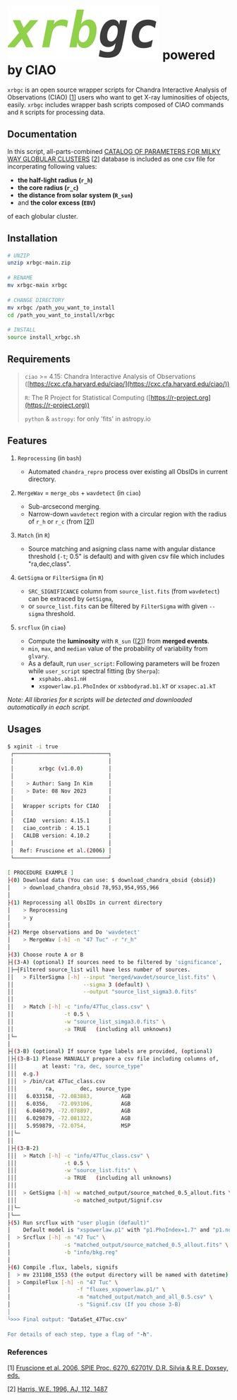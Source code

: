 # ![xrbgc_logo](xrbgc_logo.png) powered by CIAO

`xrbgc` is an open source wrapper scripts for Chandra Interactive Analysis of Observations (CIAO) [[1](#References)] users who want to get X-ray luminosities of objects, easily. `xrbgc` includes wrapper bash scripts composed of CIAO commands and `R` scripts for processing data.



## Documentation
In this script, all-parts-combined [CATALOG OF PARAMETERS FOR MILKY WAY GLOBULAR CLUSTERS](https://physics.mcmaster.ca/~harris/mwgc.dat) [[2](#References)] database is included as one csv file for incorperating following values:

- **the half-light radius (`r_h`)**
- **the core radius (`r_c`)**
- **the distance from solar system (`R_sun`)**
- and **the color excess (`EBV`)**

of each globular cluster.



## Installation

```bash
# UNZIP
unzip xrbgc-main.zip

# RENAME
mv xrbgc-main xrbgc

# CHANGE DIRECTORY
mv xrbgc /path_you_want_to_install
cd /path_you_want_to_install/xrbgc

# INSTALL
source install_xrbgc.sh
```



## Requirements

> `ciao` >= 4.15: Chandra Interactive Analysis of Observations ([https://cxc.cfa.harvard.edu/ciao/](https://cxc.cfa.harvard.edu/ciao/))
>
> `R`: The R Project for Statistical Computing ([https://r-project.org](https://r-project.org))
>
> `python` & `astropy`: for only 'fits' in astropy.io



## Features

1. `Reprocessing` (in `bash`)
	* Automated `chandra_repro` process over existing all ObsIDs in current directory.

2. `MergeWav` = `merge_obs` + `wavdetect` (in `ciao`)
	* Sub-arcsecond merging.
	* Narrow-down `wavdetect` region with a circular region with the radius of `r_h` or `r_c` (from [[2](#References)])

3. `Match` (in `R`)
	* Source matching and asigning class name with angular distance threshold (`-t`; 0.5" is default) and with given csv file which includes "ra,dec,class".

4. `GetSigma` or `FilterSigma` (in `R`)
	* `SRC_SIGNIFICANCE` column from `source_list.fits` (from `wavdetect`) can be extraced by `GetSigma`,
	* or `source_list.fits` can be filtered by `FilterSigma` with given `--sigma` threshold.

5. `srcflux` (in `ciao`)
	* Compute the **luminosity** with `R_sun` ([[2](#References)]) from **merged events**.
	* `min`, `max`, and `median` value of the probability of variability from `glvary`.
	* As a default, run `user_script`: Following parameters will be frozen while `user_script` spectral fitting (by `Sherpa`):
		* `xsphabs.abs1.nH`
		* `xspowerlaw.p1.PhoIndex` or `xsbbodyrad.b1.kT` or `xsapec.a1.kT`


*Note: All libraries for `R` scripts will be detected and downloaded automatically in each script.*



## Usages

```bash
$ xginit -i true
 ┌──────────────────────────────┐
 │                              │
 │        xrbgc (v1.0.0)        │
 │                              │
 │    > Author: Sang In Kim     │
 │    > Date: 08 Nov 2023       │
 │                              │
 │   Wrapper scripts for CIAO   │
 │                              │
 │   CIAO  version: 4.15.1      │
 │   ciao_contrib : 4.15.1      │
 │   CALDB version: 4.10.2      │
 │                              │
 │  Ref: Fruscione et al.(2006) │
 └──────────────────────────────┘

[ PROCEDURE EXAMPLE ]
├(0) Download data (You can use: $ download_chandra_obsid {obsid})
│    > download_chandra_obsid 78,953,954,955,966
│
├(1) Reprocessing all ObsIDs in current directory
│    > Reprocessing
│    > y
│
├(2) Merge observations and Do 'wavdetect'
│    > MergeWav [-h] -n "47 Tuc" -r "r_h"
│
├(3) Choose route A or B
├┤(3-A) (optional) If sources need to be filtered by 'significance',
│├─┤Filtered source_list will have less number of sources.
││   > FilterSigma [-h] --input "merged/wavdet/source_list.fits" \
││                      --sigma 3 (default) \
││                      --output "source_list_sigma3.0.fits"
││
││   > Match [-h] -c "info/47Tuc_class.csv" \
││                -t 0.5 \
││                -w "source_list_simga3.0.fits" \
││                -a TRUE   (including all unknowns)
│└─
│
├┤(3-B) (optional) If source type labels are provided, (optional)
│├┤(3-B-1) Please MANUALLY prepare a csv file including columns of,
│││        at least: "ra, dec, source_type"
│││  e.g.)
│││  > /bin/cat 47Tuc_class.csv
│││         ra,        dec, source_type
│││   6.033158, -72.083883,         AGB
│││   6.0356,   -72.093106,         AGB
│││   6.046079, -72.078897,         AGB
│││   6.029879, -72.081322,         AGB
│││   5.959879, -72.0754,           MSP
││└─
││
│├┤(3-B-2)
│││  > Match [-h] -c "info/47Tuc_class.csv" \
│││               -t 0.5 \
│││               -w "source_list.fits" \
│││               -a TRUE   (including all unknowns)
│││
│││  > GetSigma [-h] -w matched_output/source_matched_0.5_allout.fits \
│││                  -o matched_output/Signif.csv
││└─ 
│└──
├(5) Run srcflux with "user plugin (default)"
│    Default model is "xspowerlaw.p1" with "p1.PhoIndex=1.7" and "p1.norm=1e-5"
│  > Srcflux [-h] -n "47 Tuc" \
│                 -s "matched_output/source_matched_0.5_allout.fits" \
│                 -b "info/bkg.reg"
│
├(6) Compile .flux, labels, signifs
│  > mv 231108_1553 (the output directory will be named with datetime)
│  > CompileFlux [-h] -n "47 Tuc" \
│                     -f "fluxes_xspowerlaw.p1/" \
│                     -m "matched_output/match_and_all_0.5.csv" \
│                     -s "Signif.csv (If you chose 3-B)
│
└>>> Final output: "DataSet_47Tuc.csv"

For details of each step, type a flag of "-h".

```





### References
[1] [Fruscione et al. 2006, SPIE Proc. 6270, 62701V, D.R. Silvia & R.E. Doxsey, eds.](https://doi.org/10.1117/12.671760)

[2] [Harris, W.E. 1996, AJ, 112, 1487](http://adsabs.harvard.edu/full/1996AJ....112.1487H)




